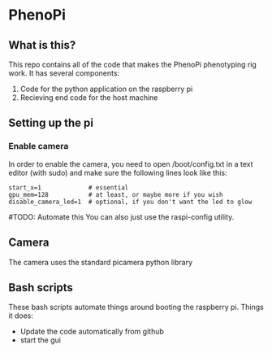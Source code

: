 # PhenoPi
## What is this?
This repo contains all of the code that makes the PhenoPi phenotyping rig work. It has several components:
1. Code for the python application on the raspberry pi
2. Recieving end code for the host machine

## Setting up the pi
### Enable camera
In order to enable the camera, you need to open /boot/config.txt in a text editor (with sudo) and make sure the following lines look like this:

```
start_x=1             # essential
gpu_mem=128           # at least, or maybe more if you wish
disable_camera_led=1  # optional, if you don't want the led to glow
```
#TODO: Automate this
You can also just use the raspi-config utility. 

## Camera
The camera uses the standard picamera python library

## Bash scripts
These bash scripts automate things around booting the raspberry pi. Things it does:
* Update the code automatically from github
* start the gui
